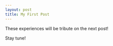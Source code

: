 ```yaml
---
layout: post
title: My First Post
---
```

These experiences will be tribute on the next post! 

Stay tune!
